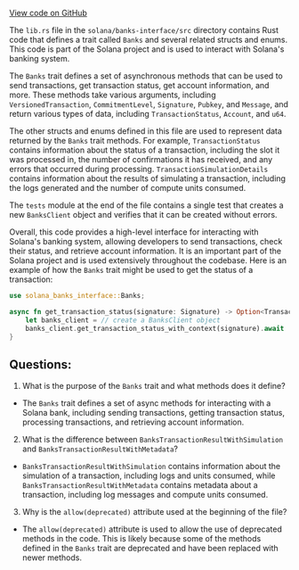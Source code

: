 
[View code on GitHub](https://github.com/solana-labs/solana/blob/master/banks-interface/src/lib.rs)

The `lib.rs` file in the `solana/banks-interface/src` directory contains Rust code that defines a trait called `Banks` and several related structs and enums. This code is part of the Solana project and is used to interact with Solana's banking system.

The `Banks` trait defines a set of asynchronous methods that can be used to send transactions, get transaction status, get account information, and more. These methods take various arguments, including `VersionedTransaction`, `CommitmentLevel`, `Signature`, `Pubkey`, and `Message`, and return various types of data, including `TransactionStatus`, `Account`, and `u64`.

The other structs and enums defined in this file are used to represent data returned by the `Banks` trait methods. For example, `TransactionStatus` contains information about the status of a transaction, including the slot it was processed in, the number of confirmations it has received, and any errors that occurred during processing. `TransactionSimulationDetails` contains information about the results of simulating a transaction, including the logs generated and the number of compute units consumed.

The `tests` module at the end of the file contains a single test that creates a new `BanksClient` object and verifies that it can be created without errors.

Overall, this code provides a high-level interface for interacting with Solana's banking system, allowing developers to send transactions, check their status, and retrieve account information. It is an important part of the Solana project and is used extensively throughout the codebase. Here is an example of how the `Banks` trait might be used to get the status of a transaction:

```rust
use solana_banks_interface::Banks;

async fn get_transaction_status(signature: Signature) -> Option<TransactionStatus> {
    let banks_client = // create a BanksClient object
    banks_client.get_transaction_status_with_context(signature).await
}
```
## Questions: 
 1. What is the purpose of the `Banks` trait and what methods does it define?
- The `Banks` trait defines a set of async methods for interacting with a Solana bank, including sending transactions, getting transaction status, processing transactions, and retrieving account information.
2. What is the difference between `BanksTransactionResultWithSimulation` and `BanksTransactionResultWithMetadata`?
- `BanksTransactionResultWithSimulation` contains information about the simulation of a transaction, including logs and units consumed, while `BanksTransactionResultWithMetadata` contains metadata about a transaction, including log messages and compute units consumed.
3. Why is the `allow(deprecated)` attribute used at the beginning of the file?
- The `allow(deprecated)` attribute is used to allow the use of deprecated methods in the code. This is likely because some of the methods defined in the `Banks` trait are deprecated and have been replaced with newer methods.